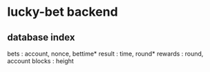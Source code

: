 # lucky-bet backend

## database index
bets : account, nonce, bettime*
result : time, round*
rewards : round, account
blocks : height